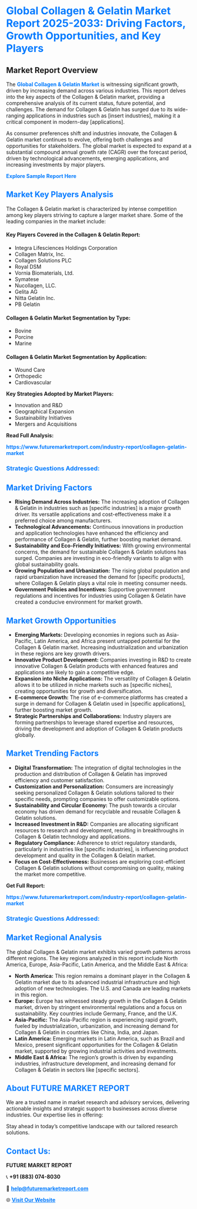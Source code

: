 <h1 style="color: #007BFF;">Global Collagen & Gelatin Market Report 2025-2033: Driving Factors, Growth Opportunities, and Key Players</h1>

<section id="overview">
<h2>Market Report Overview</h2>
<p>The <a href="https://www.futuremarketreport.com/industry-report/collagen-gelatin-market" style="color: #007BFF; text-decoration: none;"><strong>Global Collagen & Gelatin Market</strong></a> is witnessing significant growth, driven by increasing demand across various industries. This report delves into the key aspects of the Collagen & Gelatin market, providing a comprehensive analysis of its current status, future potential, and challenges. The demand for Collagen & Gelatin has surged due to its wide-ranging applications in industries such as [insert industries], making it a critical component in modern-day [applications].</p>
<p>As consumer preferences shift and industries innovate, the Collagen & Gelatin market continues to evolve, offering both challenges and opportunities for stakeholders. The global market is expected to expand at a substantial compound annual growth rate (CAGR) over the forecast period, driven by technological advancements, emerging applications, and increasing investments by major players.</p>
</section>

<section id="overview">
<p><a href="https://www.futuremarketreport.com/request-sample/reportId=58438" style="color: #007BFF; text-decoration: none;"><strong>Explore Sample Report Here</strong></a></p>
</section>

<section id="key-players">
<h2 style="color: #007BFF;">Market Key Players Analysis</h2>
<p>The Collagen & Gelatin market is characterized by intense competition among key players striving to capture a larger market share. Some of the leading companies in the market include:</p>
<h4>Key Players Covered in the Collagen & Gelatin Report:</h4>
<ul><li>Integra Lifesciences Holdings Corporation</li><li>Collagen Matrix, Inc.</li><li>Collagen Solutions PLC</li><li>Royal DSM</li><li>Vornia Biomaterials, Ltd.</li><li>Symatese</li><li>Nucollagen, LLC.</li><li>Gelita AG</li><li>Nitta Gelatin Inc.</li><li>PB Gelatin</li></ul>
<h4>Collagen & Gelatin Market Segmentation by Type:</h4>
<ul><li>Bovine</li><li>Porcine</li><li>Marine</li></ul>

<h4>Collagen & Gelatin Market Segmentation by Application:</h4>
<ul><li>Wound Care</li><li>Orthopedic</li><li>Cardiovascular</li></ul>
<p><strong>Key Strategies Adopted by Market Players:</strong></p>
<ul>
<li>Innovation and R&D</li>
<li>Geographical Expansion</li>
<li>Sustainability Initiatives</li>
<li>Mergers and Acquisitions</li>
</ul>
</section>

<section>
<p><strong>Read Full Analysis: </strong></p><a href="https://www.futuremarketreport.com/industry-report/collagen-gelatin-market" style="color: #007BFF; text-decoration: none;"><strong>https://www.futuremarketreport.com/industry-report/collagen-gelatin-market</strong></a>
<h3 style="color: #007BFF;">Strategic Questions Addressed:</h3>
</section>

<section id="driving-factors">
<h2 style="color: #007BFF;">Market Driving Factors</h2>
<ul>
<li><strong>Rising Demand Across Industries:</strong> The increasing adoption of Collagen & Gelatin in industries such as [specific industries] is a major growth driver. Its versatile applications and cost-effectiveness make it a preferred choice among manufacturers.</li>
<li><strong>Technological Advancements:</strong> Continuous innovations in production and application technologies have enhanced the efficiency and performance of Collagen & Gelatin, further boosting market demand.</li>
<li><strong>Sustainability and Eco-Friendly Initiatives:</strong> With growing environmental concerns, the demand for sustainable Collagen & Gelatin solutions has surged. Companies are investing in eco-friendly variants to align with global sustainability goals.</li>
<li><strong>Growing Population and Urbanization:</strong> The rising global population and rapid urbanization have increased the demand for [specific products], where Collagen & Gelatin plays a vital role in meeting consumer needs.</li>
<li><strong>Government Policies and Incentives:</strong> Supportive government regulations and incentives for industries using Collagen & Gelatin have created a conducive environment for market growth.</li>
</ul>
</section>

<section id="growth-opportunities">
<h2 style="color: #007BFF;">Market Growth Opportunities</h2>
<ul>
<li><strong>Emerging Markets:</strong> Developing economies in regions such as Asia-Pacific, Latin America, and Africa present untapped potential for the Collagen & Gelatin market. Increasing industrialization and urbanization in these regions are key growth drivers.</li>
<li><strong>Innovative Product Development:</strong> Companies investing in R&D to create innovative Collagen & Gelatin products with enhanced features and applications are likely to gain a competitive edge.</li>
<li><strong>Expansion into Niche Applications:</strong> The versatility of Collagen & Gelatin allows it to be utilized in niche markets such as [specific niches], creating opportunities for growth and diversification.</li>
<li><strong>E-commerce Growth:</strong> The rise of e-commerce platforms has created a surge in demand for Collagen & Gelatin used in [specific applications], further boosting market growth.</li>
<li><strong>Strategic Partnerships and Collaborations:</strong> Industry players are forming partnerships to leverage shared expertise and resources, driving the development and adoption of Collagen & Gelatin products globally.</li>
</ul>
</section>

<section id="trending-factors">
<h2 style="color: #007BFF;">Market Trending Factors</h2>
<ul>
<li><strong>Digital Transformation:</strong> The integration of digital technologies in the production and distribution of Collagen & Gelatin has improved efficiency and customer satisfaction.</li>
<li><strong>Customization and Personalization:</strong> Consumers are increasingly seeking personalized Collagen & Gelatin solutions tailored to their specific needs, prompting companies to offer customizable options.</li>
<li><strong>Sustainability and Circular Economy:</strong> The push towards a circular economy has driven demand for recyclable and reusable Collagen & Gelatin solutions.</li>
<li><strong>Increased Investment in R&D:</strong> Companies are allocating significant resources to research and development, resulting in breakthroughs in Collagen & Gelatin technology and applications.</li>
<li><strong>Regulatory Compliance:</strong> Adherence to strict regulatory standards, particularly in industries like [specific industries], is influencing product development and quality in the Collagen & Gelatin market.</li>
<li><strong>Focus on Cost-Effectiveness:</strong> Businesses are exploring cost-efficient Collagen & Gelatin solutions without compromising on quality, making the market more competitive.</li>
</ul>
</section>

<section>
<p><strong>Get Full Report: </strong></p><a href="https://www.futuremarketreport.com/industry-report/collagen-gelatin-market" style="color: #007BFF; text-decoration: none;"><strong>https://www.futuremarketreport.com/industry-report/collagen-gelatin-market</strong></a>
<h3 style="color: #007BFF;">Strategic Questions Addressed:</h3>
</section>


<section id="regional-analysis">
<h2 style="color: #007BFF;">Market Regional Analysis</h2>
<p>The global Collagen & Gelatin market exhibits varied growth patterns across different regions. The key regions analyzed in this report include North America, Europe, Asia-Pacific, Latin America, and the Middle East & Africa:</p>
<ul>
<li><strong>North America:</strong> This region remains a dominant player in the Collagen & Gelatin market due to its advanced industrial infrastructure and high adoption of new technologies. The U.S. and Canada are leading markets in this region.</li>
<li><strong>Europe:</strong> Europe has witnessed steady growth in the Collagen & Gelatin market, driven by stringent environmental regulations and a focus on sustainability. Key countries include Germany, France, and the U.K.</li>
<li><strong>Asia-Pacific:</strong> The Asia-Pacific region is experiencing rapid growth, fueled by industrialization, urbanization, and increasing demand for Collagen & Gelatin in countries like China, India, and Japan.</li>
<li><strong>Latin America:</strong> Emerging markets in Latin America, such as Brazil and Mexico, present significant opportunities for the Collagen & Gelatin market, supported by growing industrial activities and investments.</li>
<li><strong>Middle East & Africa:</strong> The region’s growth is driven by expanding industries, infrastructure development, and increasing demand for Collagen & Gelatin in sectors like [specific sectors].</li>
</ul>
</section>

<footer>
<h2 style="color: #007BFF;">About FUTURE MARKET REPORT</h2>
<p>We are a trusted name in market research and advisory services, delivering actionable insights and strategic support to businesses across diverse industries. Our expertise lies in offering:</p>

<p>Stay ahead in today’s competitive landscape with our tailored research solutions.</p>

<h2 style="color: #007BFF;">Contact Us:</h2>
<p><strong>FUTURE MARKET REPORT</strong></p>
<p>📞 <strong>+91 (883) 074-8030</strong></p>
<p>📧 <strong><a href="mailto:help@futuremarketreport.com" style="color: #007BFF;">help@futuremarketreport.com</a></strong></p>
<p>🌐 <strong><a href="https://www.futuremarketreport.com/" style="color: #007BFF;">Visit Our Website</a></strong></p>
</footer>